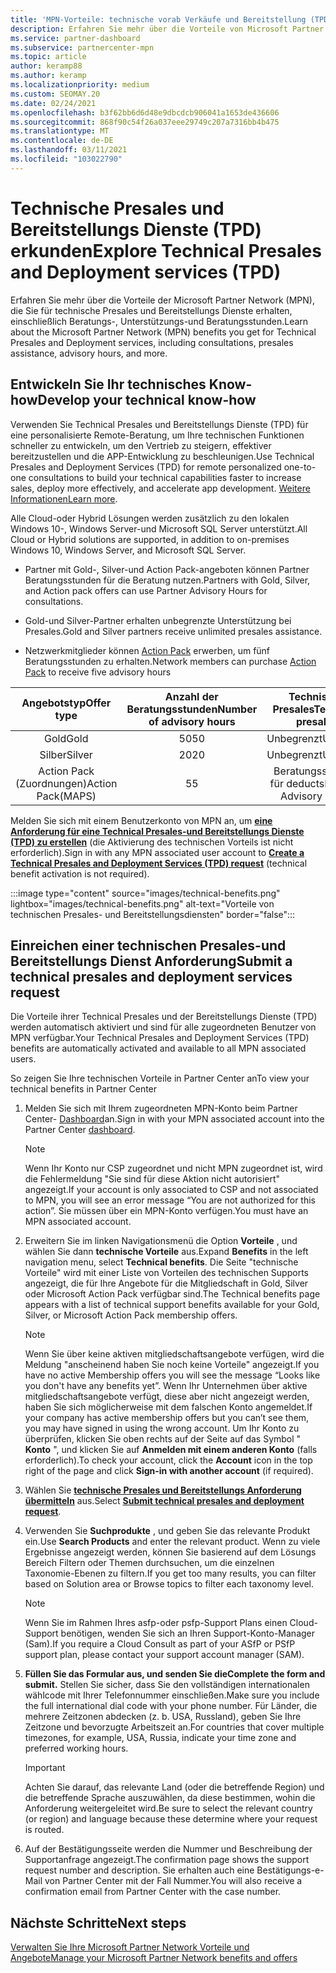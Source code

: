 ```yaml
---
title: 'MPN-Vorteile: technische vorab Verkäufe und Bereitstellung (TPD)'
description: Erfahren Sie mehr über die Vorteile von Microsoft Partner Network (MPN) für die technischen Pre-Sales-und Bereitstellungs Dienste (TPD).
ms.service: partner-dashboard
ms.subservice: partnercenter-mpn
ms.topic: article
author: keramp88
ms.author: keramp
ms.localizationpriority: medium
ms.custom: SEOMAY.20
ms.date: 02/24/2021
ms.openlocfilehash: b3f62bb6d6d48e9dbcdcb906041a1653de436606
ms.sourcegitcommit: 868f90c54f26a037eee29749c207a7316bb4b475
ms.translationtype: MT
ms.contentlocale: de-DE
ms.lasthandoff: 03/11/2021
ms.locfileid: "103022790"
---
```

# <a name="explore-technical-presales-and-deployment-services-tpd"></a><span data-ttu-id="58e14-103">Technische Presales und Bereitstellungs Dienste (TPD) erkunden</span><span class="sxs-lookup"><span data-stu-id="58e14-103">Explore Technical Presales and Deployment services (TPD)</span></span> 

<span data-ttu-id="58e14-104">Erfahren Sie mehr über die Vorteile der Microsoft Partner Network (MPN), die Sie für technische Presales und Bereitstellungs Dienste erhalten, einschließlich Beratungs-, Unterstützungs-und Beratungsstunden.</span><span class="sxs-lookup"><span data-stu-id="58e14-104">Learn about the Microsoft Partner Network (MPN) benefits you get for Technical Presales and Deployment services, including consultations, presales assistance, advisory hours, and more.</span></span>

## <a name="develop-your-technical-know-how"></a><span data-ttu-id="58e14-105">Entwickeln Sie Ihr technisches Know-how</span><span class="sxs-lookup"><span data-stu-id="58e14-105">Develop your technical know-how</span></span>

<span data-ttu-id="58e14-106">Verwenden Sie Technical Presales und Bereitstellungs Dienste (TPD) für eine personalisierte Remote-Beratung, um Ihre technischen Funktionen schneller zu entwickeln, um den Vertrieb zu steigern, effektiver bereitzustellen und die APP-Entwicklung zu beschleunigen.</span><span class="sxs-lookup"><span data-stu-id="58e14-106">Use Technical Presales and Deployment Services (TPD) for remote personalized one-to-one consultations to build your technical capabilities faster to increase sales, deploy more effectively, and accelerate app development.</span></span> <span data-ttu-id="58e14-107">[Weitere Informationen](https://aka.ms/TPD)</span><span class="sxs-lookup"><span data-stu-id="58e14-107">[Learn more](https://aka.ms/TPD).</span></span>

<span data-ttu-id="58e14-108">Alle Cloud-oder Hybrid Lösungen werden zusätzlich zu den lokalen Windows 10-, Windows Server-und Microsoft SQL Server unterstützt.</span><span class="sxs-lookup"><span data-stu-id="58e14-108">All Cloud or Hybrid solutions are supported, in addition to on-premises Windows 10, Windows Server, and Microsoft SQL Server.</span></span> 

- <span data-ttu-id="58e14-109">Partner mit Gold-, Silver-und Action Pack-angeboten können Partner Beratungsstunden für die Beratung nutzen.</span><span class="sxs-lookup"><span data-stu-id="58e14-109">Partners with Gold, Silver, and Action pack offers can use Partner Advisory Hours for consultations.</span></span> 

- <span data-ttu-id="58e14-110">Gold-und Silver-Partner erhalten unbegrenzte Unterstützung bei Presales.</span><span class="sxs-lookup"><span data-stu-id="58e14-110">Gold and Silver partners receive unlimited presales assistance.</span></span> 

- <span data-ttu-id="58e14-111">Netzwerkmitglieder können [Action Pack](https://partner.microsoft.com/membership/action-pack) erwerben, um fünf Beratungsstunden zu erhalten.</span><span class="sxs-lookup"><span data-stu-id="58e14-111">Network members can  purchase [Action Pack](https://partner.microsoft.com/membership/action-pack) to receive five advisory hours</span></span>  

|     <span data-ttu-id="58e14-112">Angebotstyp</span><span class="sxs-lookup"><span data-stu-id="58e14-112">Offer type</span></span>    | <span data-ttu-id="58e14-113">Anzahl der Beratungsstunden</span><span class="sxs-lookup"><span data-stu-id="58e14-113">Number of advisory hours</span></span> |   <span data-ttu-id="58e14-114">Technische Presales</span><span class="sxs-lookup"><span data-stu-id="58e14-114">Technical presales</span></span>   |
|:-----------------:|:------------------------:|:----------------------:|
|        <span data-ttu-id="58e14-115">Gold</span><span class="sxs-lookup"><span data-stu-id="58e14-115">Gold</span></span>       |            <span data-ttu-id="58e14-116">50</span><span class="sxs-lookup"><span data-stu-id="58e14-116">50</span></span>            |        <span data-ttu-id="58e14-117">Unbegrenzt</span><span class="sxs-lookup"><span data-stu-id="58e14-117">Unlimited</span></span>       |
|       <span data-ttu-id="58e14-118">Silber</span><span class="sxs-lookup"><span data-stu-id="58e14-118">Silver</span></span>      |            <span data-ttu-id="58e14-119">20</span><span class="sxs-lookup"><span data-stu-id="58e14-119">20</span></span>            |        <span data-ttu-id="58e14-120">Unbegrenzt</span><span class="sxs-lookup"><span data-stu-id="58e14-120">Unlimited</span></span>       |
| <span data-ttu-id="58e14-121">Action Pack (Zuordnungen)</span><span class="sxs-lookup"><span data-stu-id="58e14-121">Action Pack(MAPS)</span></span> |             <span data-ttu-id="58e14-122">5</span><span class="sxs-lookup"><span data-stu-id="58e14-122">5</span></span>            | <span data-ttu-id="58e14-123">Beratungsstunden für deducts</span><span class="sxs-lookup"><span data-stu-id="58e14-123">Deducts Advisory Hours</span></span> |

<span data-ttu-id="58e14-124">Melden Sie sich mit einem Benutzerkonto von MPN an, um **[eine Anforderung für eine Technical Presales-und Bereitstellungs Dienste (TPD) zu erstellen](https://partner.microsoft.com/dashboard/mpn/membership/benefits/technical/createadvisoryhours-servicerequest)** (die Aktivierung des technischen Vorteils ist nicht erforderlich).</span><span class="sxs-lookup"><span data-stu-id="58e14-124">Sign in with any MPN associated user account to **[Create a Technical Presales and Deployment Services (TPD) request](https://partner.microsoft.com/dashboard/mpn/membership/benefits/technical/createadvisoryhours-servicerequest)** (technical benefit activation is not required).</span></span>

:::image type="content" source="images/technical-benefits.png" lightbox="images/technical-benefits.png" alt-text="Vorteile von technischen Presales- und Bereitstellungsdiensten" border="false":::

## <a name="submit-a-technical-presales-and-deployment-services-request"></a><span data-ttu-id="58e14-126">Einreichen einer technischen Presales-und Bereitstellungs Dienst Anforderung</span><span class="sxs-lookup"><span data-stu-id="58e14-126">Submit a technical presales and deployment services request</span></span> 

<span data-ttu-id="58e14-127">Die Vorteile ihrer Technical Presales und der Bereitstellungs Dienste (TPD) werden automatisch aktiviert und sind für alle zugeordneten Benutzer von MPN verfügbar.</span><span class="sxs-lookup"><span data-stu-id="58e14-127">Your Technical Presales and Deployment Services (TPD) benefits are automatically activated and available to all MPN associated users.</span></span> 

<span data-ttu-id="58e14-128">So zeigen Sie Ihre technischen Vorteile in Partner Center an</span><span class="sxs-lookup"><span data-stu-id="58e14-128">To view your technical benefits in Partner Center</span></span>

1. <span data-ttu-id="58e14-129">Melden Sie sich mit Ihrem zugeordneten MPN-Konto beim Partner Center- [Dashboard](https://partner.microsoft.com/dashboard)an.</span><span class="sxs-lookup"><span data-stu-id="58e14-129">Sign in with your MPN associated account into the Partner Center [dashboard](https://partner.microsoft.com/dashboard).</span></span> 

   > [!NOTE]
   > <span data-ttu-id="58e14-130">Wenn Ihr Konto nur CSP zugeordnet und nicht MPN zugeordnet ist, wird die Fehlermeldung "Sie sind für diese Aktion nicht autorisiert" angezeigt.</span><span class="sxs-lookup"><span data-stu-id="58e14-130">If your account is only associated to CSP and not associated to MPN, you will see an error message “You are not authorized for this action”.</span></span> <span data-ttu-id="58e14-131">Sie müssen über ein MPN-Konto verfügen.</span><span class="sxs-lookup"><span data-stu-id="58e14-131">You must have an MPN associated account.</span></span>

2. <span data-ttu-id="58e14-132">Erweitern Sie im linken Navigationsmenü die Option **Vorteile** , und wählen Sie dann **technische Vorteile** aus.</span><span class="sxs-lookup"><span data-stu-id="58e14-132">Expand **Benefits** in the left navigation menu, select **Technical benefits**.</span></span> <span data-ttu-id="58e14-133">Die Seite "technische Vorteile" wird mit einer Liste von Vorteilen des technischen Supports angezeigt, die für Ihre Angebote für die Mitgliedschaft in Gold, Silver oder Microsoft Action Pack verfügbar sind.</span><span class="sxs-lookup"><span data-stu-id="58e14-133">The Technical benefits page appears with a list of technical support benefits available for your Gold, Silver, or Microsoft Action Pack membership offers.</span></span> 

   > [!NOTE]
   > <span data-ttu-id="58e14-134">Wenn Sie über keine aktiven mitgliedschaftsangebote verfügen, wird die Meldung "anscheinend haben Sie noch keine Vorteile" angezeigt.</span><span class="sxs-lookup"><span data-stu-id="58e14-134">If you have no active Membership offers you will see the message “Looks like you don't have any benefits yet”.</span></span> <span data-ttu-id="58e14-135">Wenn Ihr Unternehmen über aktive mitgliedschaftsangebote verfügt, diese aber nicht angezeigt werden, haben Sie sich möglicherweise mit dem falschen Konto angemeldet.</span><span class="sxs-lookup"><span data-stu-id="58e14-135">If your company has active membership offers but you can’t see them, you may have signed in using the wrong account.</span></span> <span data-ttu-id="58e14-136">Um Ihr Konto zu überprüfen, klicken Sie oben rechts auf der Seite auf das Symbol " **Konto** ", und klicken Sie auf **Anmelden mit einem anderen Konto** (falls erforderlich).</span><span class="sxs-lookup"><span data-stu-id="58e14-136">To check your account, click the **Account** icon in the top right of the page and click **Sign-in with another account** (if required).</span></span>

3. <span data-ttu-id="58e14-137">Wählen Sie **[technische Presales und Bereitstellungs Anforderung übermitteln](https://partner.microsoft.com/dashboard/mpn/membership/benefits/technical/createadvisoryhours-servicerequest)** aus.</span><span class="sxs-lookup"><span data-stu-id="58e14-137">Select **[Submit technical presales and deployment request](https://partner.microsoft.com/dashboard/mpn/membership/benefits/technical/createadvisoryhours-servicerequest)**.</span></span>

4. <span data-ttu-id="58e14-138">Verwenden Sie **Suchprodukte** , und geben Sie das relevante Produkt ein.</span><span class="sxs-lookup"><span data-stu-id="58e14-138">Use **Search Products** and enter the relevant product.</span></span> <span data-ttu-id="58e14-139">Wenn zu viele Ergebnisse angezeigt werden, können Sie basierend auf dem Lösungs Bereich Filtern oder Themen durchsuchen, um die einzelnen Taxonomie-Ebenen zu filtern.</span><span class="sxs-lookup"><span data-stu-id="58e14-139">If you get too many results, you can filter based on Solution area or Browse topics to filter each taxonomy level.</span></span>

   > [!NOTE]
   > <span data-ttu-id="58e14-140">Wenn Sie im Rahmen Ihres asfp-oder psfp-Support Plans einen Cloud-Support benötigen, wenden Sie sich an Ihren Support-Konto-Manager (Sam).</span><span class="sxs-lookup"><span data-stu-id="58e14-140">If you require a Cloud Consult as part of your ASfP or PSfP support plan, please contact your support account manager (SAM).</span></span>

5. <span data-ttu-id="58e14-141">**Füllen Sie das Formular aus, und senden Sie die**</span><span class="sxs-lookup"><span data-stu-id="58e14-141">**Complete the form and submit.**</span></span> <span data-ttu-id="58e14-142">Stellen Sie sicher, dass Sie den vollständigen internationalen wählcode mit Ihrer Telefonnummer einschließen.</span><span class="sxs-lookup"><span data-stu-id="58e14-142">Make sure you include the full international dial code with your phone number.</span></span> <span data-ttu-id="58e14-143">Für Länder, die mehrere Zeitzonen abdecken (z. b. USA, Russland), geben Sie Ihre Zeitzone und bevorzugte Arbeitszeit an.</span><span class="sxs-lookup"><span data-stu-id="58e14-143">For countries that cover multiple timezones,  for example, USA, Russia, indicate your time zone and preferred working hours.</span></span>

   > [!IMPORTANT]
   > <span data-ttu-id="58e14-144">Achten Sie darauf, das relevante Land (oder die betreffende Region) und die betreffende Sprache auszuwählen, da diese bestimmen, wohin die Anforderung weitergeleitet wird.</span><span class="sxs-lookup"><span data-stu-id="58e14-144">Be sure to select the relevant country (or region) and language because these determine where your request is routed.</span></span>

6. <span data-ttu-id="58e14-145">Auf der Bestätigungsseite werden die Nummer und Beschreibung der Supportanfrage angezeigt.</span><span class="sxs-lookup"><span data-stu-id="58e14-145">The confirmation page shows the support request number and description.</span></span> <span data-ttu-id="58e14-146">Sie erhalten auch eine Bestätigungs-e-Mail von Partner Center mit der Fall Nummer.</span><span class="sxs-lookup"><span data-stu-id="58e14-146">You will also receive a confirmation email from Partner Center with the case number.</span></span>

## <a name="next-steps"></a><span data-ttu-id="58e14-147">Nächste Schritte</span><span class="sxs-lookup"><span data-stu-id="58e14-147">Next steps</span></span>

[<span data-ttu-id="58e14-148">Verwalten Sie Ihre Microsoft Partner Network Vorteile und Angebote</span><span class="sxs-lookup"><span data-stu-id="58e14-148">Manage your Microsoft Partner Network benefits and offers</span></span>](manage-your-partner-network-benefits.md)

